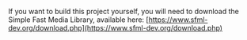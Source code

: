 If you want to build this project yourself, you will need to download the Simple Fast Media Library, available here:
[https://www.sfml-dev.org/download.php](https://www.sfml-dev.org/download.php)
